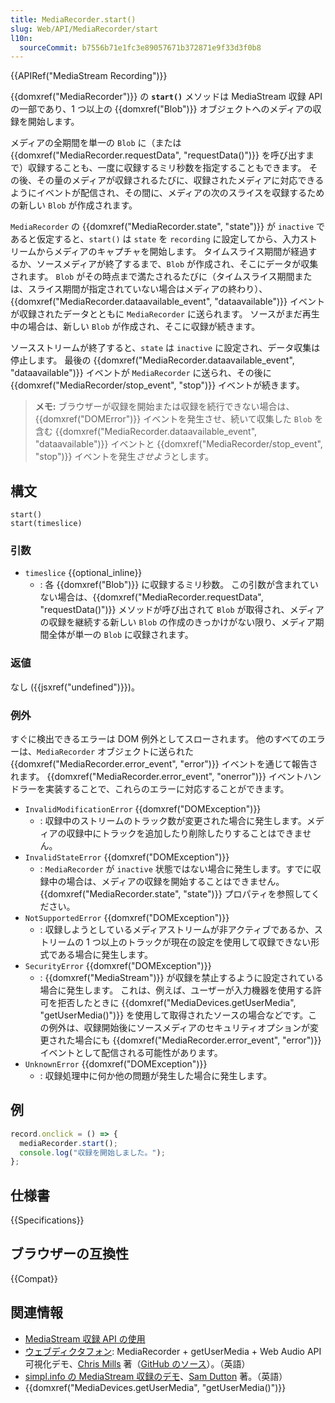 ```yaml
---
title: MediaRecorder.start()
slug: Web/API/MediaRecorder/start
l10n:
  sourceCommit: b7556b71e1fc3e89057671b372871e9f33d3f0b8
---
```


{{APIRef("MediaStream Recording")}}

{{domxref("MediaRecorder")}} の **`start()`** メソッドは MediaStream 収録 API の一部であり、1 つ以上の {{domxref("Blob")}} オブジェクトへのメディアの収録を開始します。

メディアの全期間を単一の `Blob` に（または {{domxref("MediaRecorder.requestData", "requestData()")}} を呼び出すまで）収録することも、一度に収録するミリ秒数を指定することもできます。 その後、その量のメディアが収録されるたびに、収録されたメディアに対応できるようにイベントが配信され、その間に、メディアの次のスライスを収録するための新しい `Blob` が作成されます。

`MediaRecorder` の {{domxref("MediaRecorder.state", "state")}} が `inactive` であると仮定すると、`start()` は `state` を `recording` に設定してから、入力ストリームからメディアのキャプチャを開始します。 タイムスライス期間が経過するか、ソースメディアが終了するまで、`Blob` が作成され、そこにデータが収集されます。 `Blob` がその時点まで満たされるたびに（タイムスライス期間または、スライス期間が指定されていない場合はメディアの終わり）、{{domxref("MediaRecorder.dataavailable_event", "dataavailable")}} イベントが収録されたデータとともに `MediaRecorder` に送られます。 ソースがまだ再生中の場合は、新しい `Blob` が作成され、そこに収録が続きます。

ソースストリームが終了すると、`state` は `inactive` に設定され、データ収集は停止します。 最後の {{domxref("MediaRecorder.dataavailable_event", "dataavailable")}} イベントが `MediaRecorder` に送られ、その後に {{domxref("MediaRecorder/stop_event", "stop")}} イベントが続きます。

> **メモ:** ブラウザーが収録を開始または収録を続行できない場合は、{{domxref("DOMError")}} イベントを発生させ、続いて収集した `Blob` を含む {{domxref("MediaRecorder.dataavailable_event", "dataavailable")}} イベントと {{domxref("MediaRecorder/stop_event", "stop")}} イベントを発生*させよう*とします。

## 構文

```js-nolint
start()
start(timeslice)
```

### 引数

- `timeslice` {{optional_inline}}
  - : 各 {{domxref("Blob")}} に収録するミリ秒数。 この引数が含まれていない場合は、{{domxref("MediaRecorder.requestData", "requestData()")}} メソッドが呼び出されて `Blob` が取得され、メディアの収録を継続する新しい `Blob` の作成のきっかけがない限り、メディア期間全体が単一の `Blob` に収録されます。

### 返値

なし ({{jsxref("undefined")}})。

### 例外

すぐに検出できるエラーは DOM 例外としてスローされます。 他のすべてのエラーは、`MediaRecorder` オブジェクトに送られた {{domxref("MediaRecorder.error_event", "error")}} イベントを通じて報告されます。 {{domxref("MediaRecorder.error_event", "onerror")}} イベントハンドラーを実装することで、これらのエラーに対応することができます。

- `InvalidModificationError` {{domxref("DOMException")}}
  - : 収録中のストリームのトラック数が変更された場合に発生します。メディアの収録中にトラックを追加したり削除したりすることはできません。
- `InvalidStateError` {{domxref("DOMException")}}
  - : `MediaRecorder` が `inactive` 状態ではない場合に発生します。すでに収録中の場合は、メディアの収録を開始することはできません。 {{domxref("MediaRecorder.state", "state")}} プロパティを参照してください。
- `NotSupportedError` {{domxref("DOMException")}}
  - : 収録しようとしているメディアストリームが非アクティブであるか、ストリームの 1 つ以上のトラックが現在の設定を使用して収録できない形式である場合に発生します。
- `SecurityError` {{domxref("DOMException")}}
  - : {{domxref("MediaStream")}} が収録を禁止するように設定されている場合に発生します。 これは、例えば、ユーザーが入力機器を使用する許可を拒否したときに {{domxref("MediaDevices.getUserMedia", "getUserMedia()")}} を使用して取得されたソースの場合などです。この例外は、収録開始後にソースメディアのセキュリティオプションが変更された場合にも {{domxref("MediaRecorder.error_event", "error")}} イベントとして配信される可能性があります。
- `UnknownError` {{domxref("DOMException")}}
  - : 収録処理中に何か他の問題が発生した場合に発生します。

## 例

```js
record.onclick = () => {
  mediaRecorder.start();
  console.log("収録を開始しました。");
};
```

## 仕様書

{{Specifications}}

## ブラウザーの互換性

{{Compat}}

## 関連情報

- [MediaStream 収録 API の使用](/ja/docs/Web/API/MediaStream_Recording_API/Using_the_MediaStream_Recording_API)
- [ウェブディクタフォン](https://mdn.github.io/dom-examples/media/web-dictaphone/): MediaRecorder + getUserMedia + Web Audio API 可視化デモ、[Chris Mills](https://twitter.com/chrisdavidmills) 著（[GitHub のソース](https://github.com/mdn/dom-examples/tree/main/media/web-dictaphone/)）。（英語）
- [simpl.info の MediaStream 収録のデモ](https://simpl.info/mediarecorder/)、[Sam Dutton](https://twitter.com/sw12) 著。（英語）
- {{domxref("MediaDevices.getUserMedia", "getUserMedia()")}}
